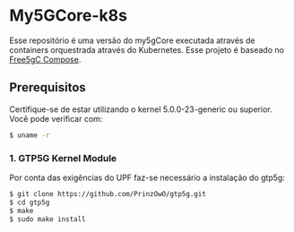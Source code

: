 # My5GCore-k8s

Esse repositório é uma versão do my5gCore executada através de containers orquestrada através do Kubernetes. Esse projeto é baseado no [Free5gC Compose](https://github.com/free5gc/free5gc-compose).



## Prerequisitos

Certifique-se de estar utilizando o kernel 5.0.0-23-generic ou superior. Você pode verificar com:

```bash
$ uname -r
```

### 1. GTP5G Kernel Module

Por conta das exigências do UPF faz-se necessário a instalação do gtp5g:

```bash
$ git clone https://github.com/PrinzOwO/gtp5g.git
$ cd gtp5g
$ make
$ sudo make install
```


